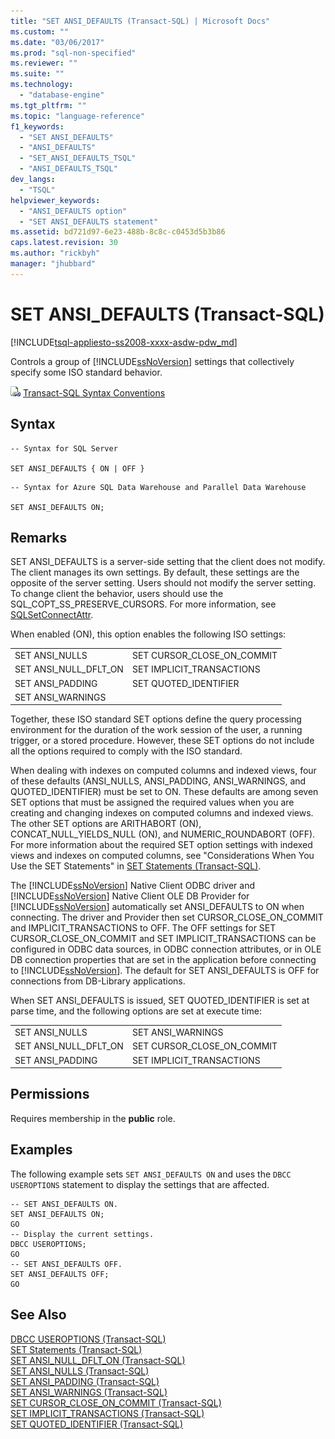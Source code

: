 ```yaml
---
title: "SET ANSI_DEFAULTS (Transact-SQL) | Microsoft Docs"
ms.custom: ""
ms.date: "03/06/2017"
ms.prod: "sql-non-specified"
ms.reviewer: ""
ms.suite: ""
ms.technology: 
  - "database-engine"
ms.tgt_pltfrm: ""
ms.topic: "language-reference"
f1_keywords: 
  - "SET ANSI_DEFAULTS"
  - "ANSI_DEFAULTS"
  - "SET_ANSI_DEFAULTS_TSQL"
  - "ANSI_DEFAULTS_TSQL"
dev_langs: 
  - "TSQL"
helpviewer_keywords: 
  - "ANSI_DEFAULTS option"
  - "SET ANSI_DEFAULTS statement"
ms.assetid: bd721d97-6e23-488b-8c8c-c0453d5b3b86
caps.latest.revision: 30
ms.author: "rickbyh"
manager: "jhubbard"
---
```

# SET ANSI_DEFAULTS (Transact-SQL)
[!INCLUDE[tsql-appliesto-ss2008-xxxx-asdw-pdw_md](../../relational-databases/system-catalog-views/includes/tsql-appliesto-ss2008-xxxx-asdw-pdw-md.md)]

  Controls a group of [!INCLUDE[ssNoVersion](../../advanced-analytics/r-services/includes/ssnoversion-md.md)] settings that collectively specify some ISO standard behavior.  
  
 ![Topic link icon](../../database-engine/configure/windows/media/topic-link.gif "Topic link icon") [Transact-SQL Syntax Conventions](../Topic/Transact-SQL%20Syntax%20Conventions%20\(Transact-SQL\).md)  
  
## Syntax  
  
```  
-- Syntax for SQL Server  
  
SET ANSI_DEFAULTS { ON | OFF }  
```  
  
```  
-- Syntax for Azure SQL Data Warehouse and Parallel Data Warehouse  
  
SET ANSI_DEFAULTS ON;  
```  
  
## Remarks  
 SET ANSI_DEFAULTS is a server-side setting that the client does not modify. The client manages its own settings. By default, these settings are the opposite of the server setting. Users should not modify the server setting. To change client the behavior, users should use the SQL_COPT_SS_PRESERVE_CURSORS. For more information, see [SQLSetConnectAttr](../../relational-databases/extended-stored-procedures-reference/sqlsetconnectattr.md).  
  
 When enabled (ON), this option enables the following ISO settings:  
  
|||  
|-|-|  
|SET ANSI_NULLS|SET CURSOR_CLOSE_ON_COMMIT|  
|SET ANSI_NULL_DFLT_ON|SET IMPLICIT_TRANSACTIONS|  
|SET ANSI_PADDING|SET QUOTED_IDENTIFIER|  
|SET ANSI_WARNINGS||  
  
 Together, these ISO standard SET options define the query processing environment for the duration of the work session of the user, a running trigger, or a stored procedure. However, these SET options do not include all the options required to comply with the ISO standard.  
  
 When dealing with indexes on computed columns and indexed views, four of these defaults (ANSI_NULLS, ANSI_PADDING, ANSI_WARNINGS, and QUOTED_IDENTIFIER) must be set to ON. These defaults are among seven SET options that must be assigned the required values when you are creating and changing indexes on computed columns and indexed views. The other SET options are ARITHABORT (ON), CONCAT_NULL_YIELDS_NULL (ON), and NUMERIC_ROUNDABORT (OFF). For more information about the required SET option settings with indexed views and indexes on computed columns, see "Considerations When You Use the SET Statements" in [SET Statements &#40;Transact-SQL&#41;](../../t-sql/statements/set-statements-transact-sql.md).  
  
 The [!INCLUDE[ssNoVersion](../../advanced-analytics/r-services/includes/ssnoversion-md.md)] Native Client ODBC driver and [!INCLUDE[ssNoVersion](../../advanced-analytics/r-services/includes/ssnoversion-md.md)] Native Client OLE DB Provider for [!INCLUDE[ssNoVersion](../../advanced-analytics/r-services/includes/ssnoversion-md.md)] automatically set ANSI_DEFAULTS to ON when connecting. The driver and Provider then set CURSOR_CLOSE_ON_COMMIT and IMPLICIT_TRANSACTIONS to OFF. The OFF settings for SET CURSOR_CLOSE_ON_COMMIT and SET IMPLICIT_TRANSACTIONS can be configured in ODBC data sources, in ODBC connection attributes, or in OLE DB connection properties that are set in the application before connecting to [!INCLUDE[ssNoVersion](../../advanced-analytics/r-services/includes/ssnoversion-md.md)]. The default for SET ANSI_DEFAULTS is OFF for connections from DB-Library applications.  
  
 When SET ANSI_DEFAULTS is issued, SET QUOTED_IDENTIFIER is set at parse time, and the following options are set at execute time:  
  
|||  
|-|-|  
|SET ANSI_NULLS|SET ANSI_WARNINGS|  
|SET ANSI_NULL_DFLT_ON|SET CURSOR_CLOSE_ON_COMMIT|  
|SET ANSI_PADDING|SET IMPLICIT_TRANSACTIONS|  
  
## Permissions  
 Requires membership in the **public** role.  
  
## Examples  
 The following example sets `SET ANSI_DEFAULTS ON` and uses the `DBCC USEROPTIONS` statement to display the settings that are affected.  
  
```  
-- SET ANSI_DEFAULTS ON.  
SET ANSI_DEFAULTS ON;  
GO  
-- Display the current settings.  
DBCC USEROPTIONS;  
GO  
-- SET ANSI_DEFAULTS OFF.  
SET ANSI_DEFAULTS OFF;  
GO  
```  
  
## See Also  
 [DBCC USEROPTIONS &#40;Transact-SQL&#41;](../../t-sql/database-console-commands/dbcc-useroptions-transact-sql.md)   
 [SET Statements &#40;Transact-SQL&#41;](../../t-sql/statements/set-statements-transact-sql.md)   
 [SET ANSI_NULL_DFLT_ON &#40;Transact-SQL&#41;](../../t-sql/statements/set-ansi-null-dflt-on-transact-sql.md)   
 [SET ANSI_NULLS &#40;Transact-SQL&#41;](../../t-sql/statements/set-ansi-nulls-transact-sql.md)   
 [SET ANSI_PADDING &#40;Transact-SQL&#41;](../../t-sql/statements/set-ansi-padding-transact-sql.md)   
 [SET ANSI_WARNINGS &#40;Transact-SQL&#41;](../../t-sql/statements/set-ansi-warnings-transact-sql.md)   
 [SET CURSOR_CLOSE_ON_COMMIT &#40;Transact-SQL&#41;](../../t-sql/statements/set-cursor-close-on-commit-transact-sql.md)   
 [SET IMPLICIT_TRANSACTIONS &#40;Transact-SQL&#41;](../../t-sql/statements/set-implicit-transactions-transact-sql.md)   
 [SET QUOTED_IDENTIFIER &#40;Transact-SQL&#41;](../../t-sql/statements/set-quoted-identifier-transact-sql.md)  
  
  
